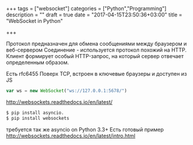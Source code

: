 +++
tags = ["websocket"]
categories = ["Python","Programming"]
description = ""
draft = true
date = "2017-04-15T23:50:36+03:00"
title = "WebSocket in Python"

+++

Протокол предназначен для обмена сообщениями между браузером и веб-сервером
Соединение - используется протокол похожий на HTTP.
Клиент формирует особый HTTP-запрос, на который сервер отвечает определенным образом.
<!--more-->

Есть rfc6455
Поверх TCP, встроен в ключевые браузеры и доступен из JS
```JavaScript 
var ws = new WebSocket("ws://127.0.0.1:5678/")
```

http://websockets.readthedocs.io/en/latest/
```bash
$ pip install asyncio.
$ pip install websockets
```
требуется так же asyncio on Python 3.3+
Есть готовый пример http://websockets.readthedocs.io/en/latest/intro.html